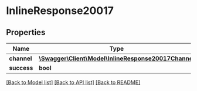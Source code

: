 # InlineResponse20017

## Properties
Name | Type | Description | Notes
------------ | ------------- | ------------- | -------------
**channel** | [**\Swagger\Client\Model\InlineResponse20017Channel**](InlineResponse20017Channel.md) |  | [optional] 
**success** | **bool** |  | [optional] 

[[Back to Model list]](../../README.md#documentation-for-models) [[Back to API list]](../../README.md#documentation-for-api-endpoints) [[Back to README]](../../README.md)

